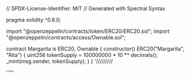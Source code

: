 // SPDX-License-Identifier: MIT
// Generated with Spectral Syntax

pragma solidity ^0.8.0;

import "@openzeppelin/contracts/token/ERC20/ERC20.sol";
import "@openzeppelin/contracts/access/Ownable.sol";

contract Margarita is ERC20, Ownable {
    constructor() ERC20("Margarita", "Rita") {
        uint256 tokenSupply = 100000000 * 10 ** decimals();
        _mint(msg.sender, tokenSupply);
    }
}
'/////////

'''''
